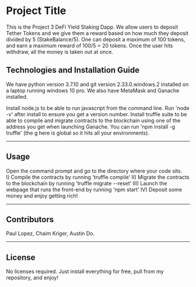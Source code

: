 # Project Title

This is the Project 3 DeFi Yield Staking Dapp.  We allow users to deposit Tether Tokens and we give them a reward
based on how much they deposit divided by 5 (StakeBalance/5).  One can deposit a maximum of 100 tokens, and earn
a maximum reward of 100/5 = 20 tokens. Once the user hits withdraw, all the money is taken out at once.


## Technologies and Installation Guide
We have python version 3.7.10 and git version 2.33.0.windows.2 installed on a laptop running windows 10 pro. We also have MetaMask
and Ganache installed.

Install node.js to be able to run javascript from the command line. Run 'node -v' after install to ensure you get a version number.
Install truffle suite to be able to compile and migrate contracts to the blockchain using one of the address you get when launching Ganache. You can run 'npm install -g truffle' (the g here is global so it hits all your environments).
 
---

## Usage

Open the command prompt and go to the directory where your code sits.  
I) Compile the contracts by running 'truffle compile'
II) Migrate the contracts to the blockchain by running 'truffle migrate --reset'
III) Launch the webpage that runs the front-end by running 'npm start'
IV) Deposit some money and enjoy getting rich!


---

## Contributors
Paul Lopez, Chaim Kriger, Austin Do.


---

## License
No licenses required. Just install everything for free, pull from my repository, and enjoy!
